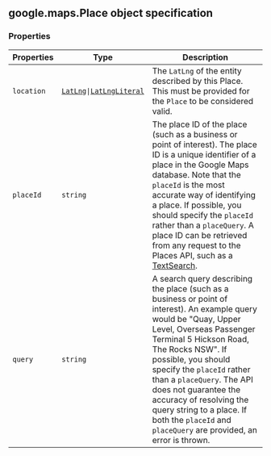 <h2 id="Place">
google.maps.Place
object specification
</h2><h3 id="devsite_header_152">Properties</h3><table summary="interface Place - Properties" width="100%">
<thead>
<tr><th>Properties</th>
<th>Type</th>
<th>Description</th>
</tr></thead>
<tbody>
<tr>
<td><code>location</code></td>
<td><code><a href="https://github.com/amenadiel/google-maps-documentation/blob/master/docs/google.maps.LatLng.md">LatLng</a>|<a href="https://github.com/amenadiel/google-maps-documentation/blob/master/docs/google.maps.LatLngLiteral.md">LatLngLiteral</a></code></td>
<td>The <code>LatLng</code> of the entity described by this Place. This must be provided for the <code>Place</code> to be considered valid.</td>
</tr>
<tr>
<td><code>placeId</code></td>
<td><code>string</code></td>
<td>The place ID of the place (such as a business or point of interest). The place ID is a unique identifier of a place in the Google Maps database. Note that the <code>placeId</code> is the most accurate way of identifying a place. If possible, you should specify the <code>placeId</code> rather than a <code>placeQuery</code>. A place ID can be retrieved from any request to the Places API, such as a <a href="https://developers.google.com/places/documentation/search"> TextSearch</a>.</td>
</tr>
<tr>
<td><code>query</code></td>
<td><code>string</code></td>
<td>A search query describing the place (such as a business or point of interest). An example query would be "Quay, Upper Level, Overseas Passenger Terminal 5 Hickson Road, The Rocks NSW". If possible, you should specify the <code>placeId</code> rather than a <code>placeQuery</code>. The API does not guarantee the accuracy of resolving the query string to a place. If both the <code>placeId</code> and <code>placeQuery</code> are provided, an error is thrown.</td>
</tr>
</tbody>
</table>